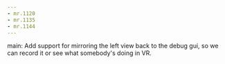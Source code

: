 ```yaml
---
- mr.1120
- mr.1135
- mr.1144
---
```

main: Add support for mirroring the left view back to the debug gui, so we can
record it or see what somebody's doing in VR.
